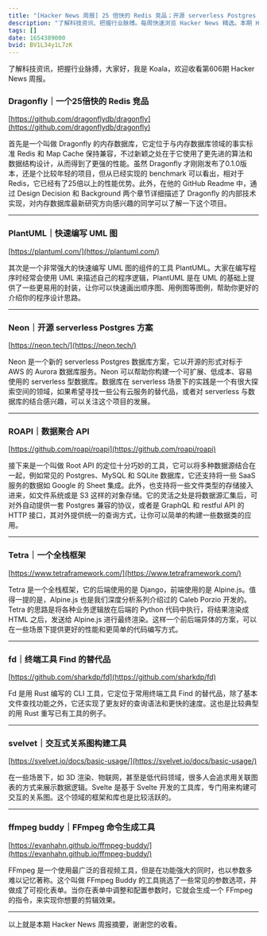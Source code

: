 ```yaml
---
title: "[Hacker News 周报] 25 倍快的 Redis 竞品；开源 serverless Postgres 方案；快速编写 UML 图"
description: "了解科技资讯、把握行业脉搏。每周快速浏览 Hacker News 精选。本期 Hacker Newsletter 地址：https://mailchi.mp/hackernewsletter/606"
tags: []
date: 1654389000
bvid: BV1L34y1L7zK
---
```

了解科技资讯，把握行业脉搏，大家好，我是 Koala，欢迎收看第606期 Hacker News 周报。

### Dragonfly｜一个25倍快的 Redis 竞品
[https://github.com/dragonflydb/dragonfly](https://github.com/dragonflydb/dragonfly)

首先是一个叫做 Dragonfly 的内存数据库，它定位于与内存数据库领域的事实标准 Redis 和 Map Cache 保持兼容，不过新颖之处在于它使用了更先进的算法和数据结构设计，从而得到了更强的性能。虽然 Dragonfly 才刚刚发布了0.1.0版本，还是个比较年轻的项目，但从已经实现的 benchmark 可以看出，相对于 Redis，它已经有了25倍以上的性能优势。此外，在他的 GitHub Readme 中，通过 Design Decision 和 Background 两个章节详细描述了 Dragonfly 的内部技术实现，对内存数据库最新研究方向感兴趣的同学可以了解一下这个项目。

---

### PlantUML｜快速编写 UML 图
[https://plantuml.com/](https://plantuml.com/)

其次是一个非常强大的快速编写 UML 图的组件的工具 PlantUML。大家在编写程序时经常会使用 UML 来描述自己的程序逻辑，PlantUML 是在 UML 的基础上提供了一些更易用的封装，让你可以快速画出顺序图、用例图等图例，帮助你更好的介绍你的程序设计思路。

---

### Neon｜开源 serverless Postgres 方案
[https://neon.tech/](https://neon.tech/)

Neon 是一个新的 serverless Postgres 数据库方案，它以开源的形式对标于 AWS 的 Aurora 数据库服务。Neon 可以帮助你构建一个可扩展、低成本、容易使用的 serverless 型数据库。数据库在 serverless 场景下的实践是一个有很大探索空间的领域，如果希望寻找一些公有云服务的替代品，或者对 serverless 与数据库的结合感兴趣，可以关注这个项目的发展。

---

### ROAPI｜数据聚合 API
[https://github.com/roapi/roapi](https://github.com/roapi/roapi)

接下来是一个叫做 Root API 的定位十分巧妙的工具，它可以将多种数据源结合在一起，例如常见的 Postgres、MySQL 和 SQLite 数据库，它还支持将一些 SaaS 服务的数据如 Google 的 Sheet 集成。此外，也支持将一些文件类型的存储接入进来，如文件系统或是 S3 这样的对象存储。它的灵活之处是将数据源汇集后，可对外自动提供一套 Postgres 兼容的协议，或者是 GraphQL 和 restful API 的 HTTP 接口，其对外提供统一的查询方式，让你可以简单的构建一些数据类的应用。

---

### Tetra｜一个全栈框架
[https://www.tetraframework.com/](https://www.tetraframework.com/)

Tetra 是一个全栈框架，它的后端使用的是 Django，前端使用的是 Alpine.js。值得一提的是，Alpine.js 也是我们深度分析系列介绍过的 Caleb Porzio 开发的。Tetra 的思路是将各种业务逻辑放在后端的 Python 代码中执行，将结果渲染成 HTML 之后，发送给 Alpine.js 进行最终渲染。这样一个前后端异体的方案，可以在一些场景下提供更好的性能和更简单的代码编写方式。

---

### fd｜终端工具 Find 的替代品
[https://github.com/sharkdp/fd](https://github.com/sharkdp/fd)

Fd 是用 Rust 编写的 CLI 工具，它定位于常用终端工具 Find 的替代品，除了基本文件查找功能之外，它还实现了更友好的查询语法和更快的速度。这也是比较典型的用 Rust 重写已有工具的例子。

---

### svelvet｜交互式关系图构建工具
[https://svelvet.io/docs/basic-usage/](https://svelvet.io/docs/basic-usage/)

在一些场景下，如 3D 渲染、物联网，甚至是低代码领域，很多人会追求用关联图表的方式来展示数据逻辑。Svelte 是基于 Svelte 开发的工具库，专门用来构建可交互的关系图。这个领域的框架和库也是比较活跃的。

---

### ffmpeg buddy｜FFmpeg 命令生成工具
[https://evanhahn.github.io/ffmpeg-buddy/](https://evanhahn.github.io/ffmpeg-buddy/)

FFmpeg 是一个使用最广泛的音视频工具，但是在功能强大的同时，也以参数多难以记忆著称。这个叫做 FFmpeg Buddy 的工具挑选了一些常见的参数选项，并做成了可视化表单。当你在表单中调整和配置参数时，它就会生成一个 FFmpeg 的指令，来实现你想要的剪辑效果。

---

以上就是本期 Hacker News 周报摘要，谢谢您的收看。


